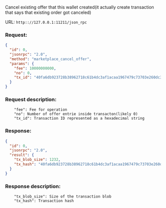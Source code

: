 Cancel existing offer that this wallet created(it actually create transaction that says that existing order got canceled)

URL: ```http:://127.0.0.1:11211/json_rpc```
### Request: 
```json
{
  "id": 0,
  "jsonrpc": "2.0",
  "method": "marketplace_cancel_offer",
  "params": {
    "fee": 10000000000,
    "no": 0,
    "tx_id": "40fa6db923728b38962718c61b4dc3af1acaa1967479c73703e260dc3609c58d"
  }
}
```
### Request description: 
```
    "fee": Fee for operation
    "no": Number of offer entrie inside transacton(likely 0)
    "tx_id": Transaction ID represented as a hexadecimal string

```
### Response: 
```json
{
  "id": 0,
  "jsonrpc": "2.0",
  "result": {
    "tx_blob_size": 1232,
    "tx_hash": "40fa6db923728b38962718c61b4dc3af1acaa1967479c73703e260dc3609c58d"
  }
}
```
### Response description: 
```
    "tx_blob_size": Size of the transaction blob
    "tx_hash": Transaction hash

```
